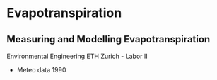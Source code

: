 # Evapotranspiration
## Measuring and Modelling Evapotranspiration
Environmental Engineering ETH Zurich - Labor II

* Meteo data 1990